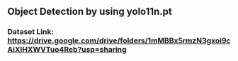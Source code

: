 ## Object Detection by using yolo11n.pt

### Dataset Link: https://drive.google.com/drive/folders/1mMBBx5rmzN3gxoi9cAiXlHXWVTuo4Reb?usp=sharing
